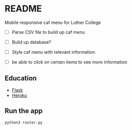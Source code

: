 # README

Mobile responsive caf menu for Luther College

- [ ] Parse CSV file to build up caf menu
- [ ] Build up database?
- [ ] Style caf menu with relevant information.
- [ ] be able to click on certain items to see more information


## Education
* [Flask](https://www.youtube.com/watch?v=zRwy8gtgJ1A)
* [Heroku](https://www.youtube.com/watch?v=skc-ZEU9kO8)


## Run the app
```
python3 router.py
```
